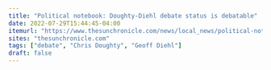 ```yaml
---
title: "Political notebook: Doughty-Diehl debate status is debatable"
date: 2022-07-29T15:44:45-04:00
itemurl: "https://www.thesunchronicle.com/news/local_news/political-notebook-doughty-diehl-debate-status-is-debatable/article_f1416e0f-95de-5b2b-b51c-2a037fb998c2.html"
sites: "thesunchronicle.com"
tags: ["debate", "Chris Doughty", "Geoff Diehl"]
draft: false
---
```


